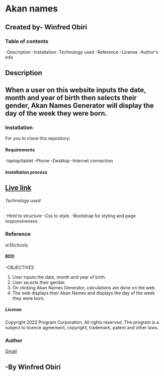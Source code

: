 # Akan names
Created by- Winfred Obiri
---
### Table of contents
-Description
-Installation
-Technology used
-Reference
-License
-Author's Info


## Description
When a user on this website inputs the date, month and year of birth then selects their gender, Akan Names Generator will display the day of the week they were born.
---


### Installation
For you to clone this repository:

#### Requirements
-laptop/tablet
-Phone
-Desktop
-Internet connection

##### Installation process
[Live link]()
---

###### Technology used
-Html to structure
-Css to style.
-Bootstrap for styling and page responsiveness.

### Reference
w3Schools

#### BDD
-OBJECTIVES
1. User inputs the date, month and year of birth.
2. User se;ects their gender.
3. On clicking Akan Names Generator, calculations are done on the web.
4. The web displays their Akan Names and displays the day of the week they were born.


##### License
Copyright  2022 Program Corporation. All rights reserved. The program is a subject to licence
agreement, copyright, trademark, patent and other laws.

### Author
[Gmail](Mailto:@winnieimmar0@gmail.com)

-By Winfred Obiri
---